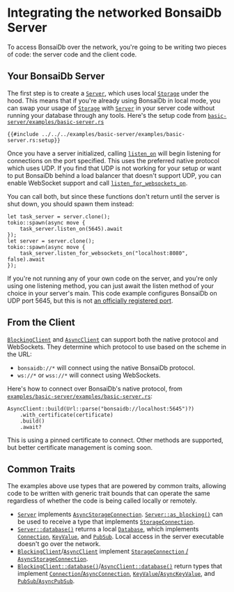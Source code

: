 # Integrating the networked BonsaiDb Server

To access BonsaiDb over the network, you're going to be writing two pieces of code: the server code and the client code.

## Your BonsaiDb Server

The first step is to create a [`Server`][storage], which uses local [`Storage`][storage] under the hood. This means that if you're already using BonsaiDb in local mode, you can swap your usage of [`Storage`][storage] with [`Server`][server] in your server code without running your database through any tools. Here's the setup code from [`basic-server/examples/basic-server.rs`]({{REPO_BASE_URL}}/examples/basic-server/examples/basic-server.rs)

```rust,noplayground,no_run
{{#include ../../../examples/basic-server/examples/basic-server.rs:setup}}
```

Once you have a server initialized, calling [`listen_on`]({{DOCS_BASE_URL}}/bonsaidb/server/struct.CustomServer.html#method.listen_on) will begin listening for connections on the port specified. This uses the preferred native protocol which uses UDP. If you find that UDP is not working for your setup or want to put BonsaiDb behind a load balancer that doesn't support UDP, you can enable WebSocket support and call [`listen_for_websockets_on`]({{DOCS_BASE_URL}}/bonsaidb/server/struct.CustomServer.html#method.listen_for_websockets_on).

You can call both, but since these functions don't return until the server is shut down, you should spawn them instead:

```rust,noplayground,no_run
let task_server = server.clone();
tokio::spawn(async move {
    task_server.listen_on(5645).await
});
let server = server.clone();
tokio::spawn(async move {
    task_server.listen_for_websockets_on("localhost:8080", false).await
});
```

If you're not running any of your own code on the server, and you're only using one listening method, you can just await the listen method of your choice in your server's main. This code example configures BonsaiDb on UDP port 5645, but this is not [an officially registered port](https://github.com/khonsulabs/bonsaidb/issues/48).

<!-- TODO: Certificates -->

## From the Client

[`BlockingClient`][blockingclient] and [`AsyncClient`][asyncclient] can support both the native protocol and WebSockets. They determine which protocol to use based on the scheme in the URL:

* `bonsaidb://*` will connect using the native BonsaiDb protocol.
* `ws://*` or `wss://*` will connect using WebSockets.

Here's how to connect over BonsaiDb's native protocol, from [`examples/basic-server/examples/basic-server.rs`]({{REPO_BASE_URL}}/examples/basic-server/examples/basic-server.rs):

```rust,noplayground,no_run
AsyncClient::build(Url::parse("bonsaidb://localhost:5645")?)
    .with_certificate(certificate)
    .build()
    .await?
```

This is using a pinned certificate to connect. Other methods are supported, but better certificate management is coming soon.

<!-- TODO: Certificates -->

## Common Traits

The examples above use types that are powered by common traits, allowing code to be written with generic trait bounds that can operate the same regardless of whether the code is being called locally or remotely.

* [`Server`][server] implements [`AsyncStorageConnection`](../traits/storage_connection.md). [`Server::as_blocking()`](https://docs.rs/bonsaidb/latest/bonsaidb/server/struct.CustomServer.html#method.as_blocking) can be used to receive a type that implements [`StorageConnection`](../traits/storage_connection.md).
* [`Server::database()`]({{DOCS_BASE_URL}}/bonsaidb/server/struct.CustomServer.html#method.database) returns a local [`Database`]({{DOCS_BASE_URL}}/bonsaidb/local/struct.Database.html), which implements [`Connection`](../traits/connection.md), [`KeyValue`](../traits/key-value.md), and [`PubSub`](../traits/pubsub.md). Local access in the server executable doesn't go over the network.
* [`BlockingClient`][blockingclient]/[`AsyncClient`][asyncclient] implement [`StorageConnection` / `AsyncStorageConnection`](../traits/storage_connection.md).
* [`BlockingClient::database()`]({{DOCS_BASE_URL}}/bonsaidb/client/struct.BlockingClient.html#method.database)/[`AsyncClient::database()`]({{DOCS_BASE_URL}}/bonsaidb/client/struct.AsyncClient.html#method.database) return types that implement [`Connection`/`AsyncConnection`](../traits/connection.md), [`KeyValue`/`AsyncKeyValue`](../traits/key-value.md), and [`PubSub`/`AsyncPubSub`](../traits/pubsub.md).

[server]: {{DOCS_BASE_URL}}/bonsaidb/server/type.Server.html
[storage]: {{DOCS_BASE_URL}}/bonsaidb/local/struct.Storage.html
[blockingclient]: {{DOCS_BASE_URL}}/bonsaidb/client/struct.BlockingClient.html
[asyncclient]: {{DOCS_BASE_URL}}/bonsaidb/client/struct.AsyncClient.html
